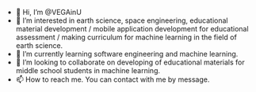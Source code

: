 - 👋 Hi, I’m @VEGAinU
- 👀 I’m interested in earth science, space engineering, educational material development / mobile application development for educational assessment / making curriculum for machine learning in the field of earth science.
- 🌱 I’m currently learning software engineering and machine learning.
- 💞️ I’m looking to collaborate on developing of educational materials for middle school students in machine learning. 
- 📫 How to reach me. You can contact with me by message. 

<!---
VEGAinU/VEGAinU is a ✨ special ✨ repository because its `README.md` (this file) appears on your GitHub profile.
You can click the Preview link to take a look at your changes.
--->
